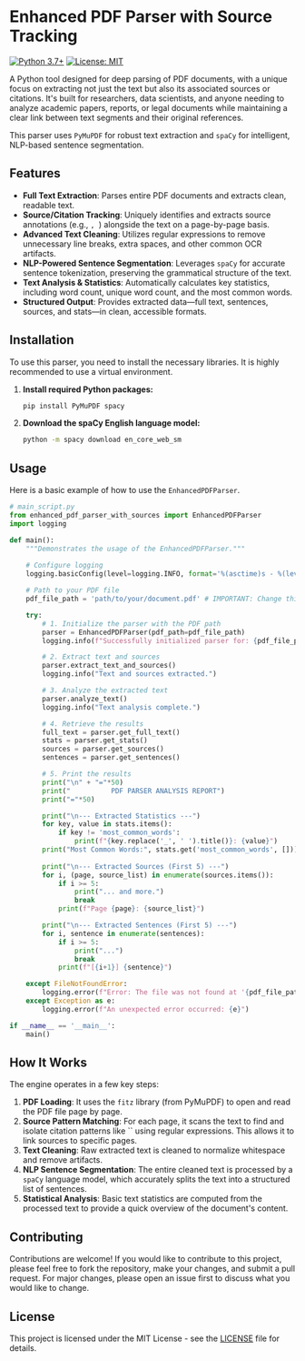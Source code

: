 # Enhanced PDF Parser with Source Tracking

[![Python 3.7+](https://img.shields.io/badge/python-3.7+-blue.svg)](https://www.python.org/downloads/release/python-370/)
[![License: MIT](https://img.shields.io/badge/License-MIT-yellow.svg)](https://opensource.org/licenses/MIT)

A Python tool designed for deep parsing of PDF documents, with a unique focus on extracting not just the text but also its associated sources or citations. It's built for researchers, data scientists, and anyone needing to analyze academic papers, reports, or legal documents while maintaining a clear link between text segments and their original references.

This parser uses `PyMuPDF` for robust text extraction and `spaCy` for intelligent, NLP-based sentence segmentation.

## Features

* **Full Text Extraction**: Parses entire PDF documents and extracts clean, readable text.
* **Source/Citation Tracking**: Uniquely identifies and extracts source annotations (e.g., ``, ``) alongside the text on a page-by-page basis.
* **Advanced Text Cleaning**: Utilizes regular expressions to remove unnecessary line breaks, extra spaces, and other common OCR artifacts.
* **NLP-Powered Sentence Segmentation**: Leverages `spaCy` for accurate sentence tokenization, preserving the grammatical structure of the text.
* **Text Analysis & Statistics**: Automatically calculates key statistics, including word count, unique word count, and the most common words.
* **Structured Output**: Provides extracted data—full text, sentences, sources, and stats—in clean, accessible formats.

## Installation

To use this parser, you need to install the necessary libraries. It is highly recommended to use a virtual environment.

1.  **Install required Python packages:**

    ```bash
    pip install PyMuPDF spacy
    ```

2.  **Download the spaCy English language model:**

    ```bash
    python -m spacy download en_core_web_sm
    ```

## Usage

Here is a basic example of how to use the `EnhancedPDFParser`.

```python
# main_script.py
from enhanced_pdf_parser_with_sources import EnhancedPDFParser
import logging

def main():
    """Demonstrates the usage of the EnhancedPDFParser."""
    
    # Configure logging
    logging.basicConfig(level=logging.INFO, format='%(asctime)s - %(levelname)s - %(message)s')

    # Path to your PDF file
    pdf_file_path = 'path/to/your/document.pdf' # IMPORTANT: Change this to your PDF file path

    try:
        # 1. Initialize the parser with the PDF path
        parser = EnhancedPDFParser(pdf_path=pdf_file_path)
        logging.info(f"Successfully initialized parser for: {pdf_file_path}")

        # 2. Extract text and sources
        parser.extract_text_and_sources()
        logging.info("Text and sources extracted.")

        # 3. Analyze the extracted text
        parser.analyze_text()
        logging.info("Text analysis complete.")

        # 4. Retrieve the results
        full_text = parser.get_full_text()
        stats = parser.get_stats()
        sources = parser.get_sources()
        sentences = parser.get_sentences()

        # 5. Print the results
        print("\n" + "="*50)
        print("          PDF PARSER ANALYSIS REPORT")
        print("="*50)

        print("\n--- Extracted Statistics ---")
        for key, value in stats.items():
            if key != 'most_common_words':
                print(f"{key.replace('_', ' ').title()}: {value}")
        print("Most Common Words:", stats.get('most_common_words', []))
        
        print("\n--- Extracted Sources (First 5) ---")
        for i, (page, source_list) in enumerate(sources.items()):
            if i >= 5:
                print("... and more.")
                break
            print(f"Page {page}: {source_list}")

        print("\n--- Extracted Sentences (First 5) ---")
        for i, sentence in enumerate(sentences):
            if i >= 5:
                print("...")
                break
            print(f"[{i+1}] {sentence}")

    except FileNotFoundError:
        logging.error(f"Error: The file was not found at '{pdf_file_path}'")
    except Exception as e:
        logging.error(f"An unexpected error occurred: {e}")

if __name__ == '__main__':
    main()

```

## How It Works

The engine operates in a few key steps:
1.  **PDF Loading**: It uses the `fitz` library (from PyMuPDF) to open and read the PDF file page by page.
2.  **Source Pattern Matching**: For each page, it scans the text to find and isolate citation patterns like `` using regular expressions. This allows it to link sources to specific pages.
3.  **Text Cleaning**: Raw extracted text is cleaned to normalize whitespace and remove artifacts.
4.  **NLP Sentence Segmentation**: The entire cleaned text is processed by a `spaCy` language model, which accurately splits the text into a structured list of sentences.
5.  **Statistical Analysis**: Basic text statistics are computed from the processed text to provide a quick overview of the document's content.

## Contributing

Contributions are welcome! If you would like to contribute to this project, please feel free to fork the repository, make your changes, and submit a pull request. For major changes, please open an issue first to discuss what you would like to change.

## License

This project is licensed under the MIT License - see the [LICENSE](LICENSE) file for details.

